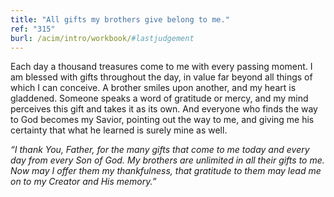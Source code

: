 ```yaml
---
title: "All gifts my brothers give belong to me."
ref: "315"
burl: /acim/intro/workbook/#lastjudgement
---
```


Each day a thousand treasures come to me with every passing moment. I am
blessed with gifts throughout the day, in value far beyond all things of
which I can conceive. A brother smiles upon another, and my heart is
gladdened. Someone speaks a word of gratitude or mercy, and my mind
perceives this gift and takes it as its own. And everyone who finds the
way to God becomes my Savior, pointing out the way to me, and giving me
his certainty that what he learned is surely mine as well.

*“I thank You, Father, for the many gifts that come to me today and
every day from every Son of God. My brothers are unlimited in all their
gifts to me. Now may I offer them my thankfulness, that gratitude to
them may lead me on to my Creator and His memory.”*

